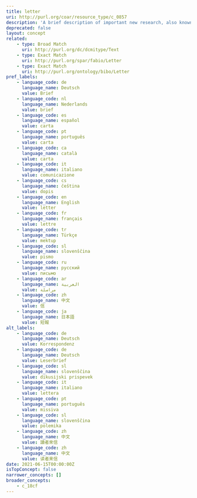 ```yaml
---
title: letter
uri: http://purl.org/coar/resource_type/c_0857
description: 'A brief description of important new research, also known as “communication”. [Source: https://cerif.eurocris.org/vocab/html/OutputTypes.html#Letter]'
deprecated: false
layout: concept
related:
    - type: Broad Match
      uri: http://purl.org/dc/dcmitype/Text
    - type: Exact Match
      uri: http://purl.org/spar/fabio/Letter
    - type: Exact Match
      uri: http://purl.org/ontology/bibo/Letter
pref_labels:
    - language_code: de
      language_name: Deutsch
      value: Brief
    - language_code: nl
      language_name: Nederlands
      value: brief
    - language_code: es
      language_name: español
      value: carta
    - language_code: pt
      language_name: português
      value: carta
    - language_code: ca
      language_name: català
      value: carta
    - language_code: it
      language_name: italiano
      value: comunicazione
    - language_code: cs
      language_name: čeština
      value: dopis
    - language_code: en
      language_name: English
      value: letter
    - language_code: fr
      language_name: français
      value: lettre
    - language_code: tr
      language_name: Türkçe
      value: mektup
    - language_code: sl
      language_name: slovenščina
      value: pismo
    - language_code: ru
      language_name: русский
      value: письмо
    - language_code: ar
      language_name: العربية
      value: مراسلة
    - language_code: zh
      language_name: 中文
      value: 信
    - language_code: ja
      language_name: 日本語
      value: 短報
alt_labels:
    - language_code: de
      language_name: Deutsch
      value: Korrespondenz
    - language_code: de
      language_name: Deutsch
      value: Leserbrief
    - language_code: sl
      language_name: slovenščina
      value: dikusijski prispevek
    - language_code: it
      language_name: italiano
      value: lettera
    - language_code: pt
      language_name: português
      value: missiva
    - language_code: sl
      language_name: slovenščina
      value: polemika
    - language_code: zh
      language_name: 中文
      value: 讀者來信
    - language_code: zh
      language_name: 中文
      value: 读者来信
date: 2021-06-15T00:00:00Z
isTopConcept: false
narrower_concepts: []
broader_concepts:
    - c_18cf
---
```


